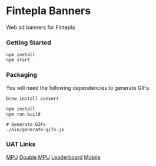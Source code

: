 # Fintepla Banners

Web ad banners for Fintepla

### Getting Started

```shell
npm install
npm start
```

### Packaging

You will need the following dependencies to generate GIFs:

```shell
brew install convert
```

```shell
npm install
npm run build

# Generate GIFs
./bin/generate-gifs.js
```

### UAT Links

[MPU](https://finer-vision.github.io/fintepla-banners/mpu.html)
[Double MPU](https://finer-vision.github.io/fintepla-banners/double-mpu.html)
[Leaderboard](https://finer-vision.github.io/fintepla-banners/leaderboard.html)
[Mobile](https://finer-vision.github.io/fintepla-banners/mobile.html)
